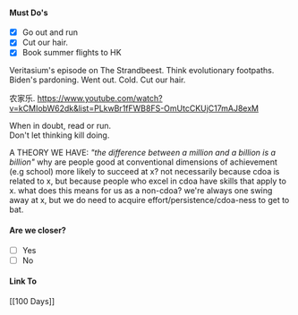 #### Must Do's
- [x] Go out and run
- [x] Cut our hair.
- [x] Book summer flights to HK

Veritasium's episode on The Strandbeest. Think evolutionary footpaths. Biden's pardoning. Went out. Cold. Cut our hair.

农家乐.
https://www.youtube.com/watch?v=kCMIobW62dk&list=PLkwBr1fFWB8FS-OmUtcCKUjC17mAJ8exM

When in doubt, read or run.  
Don't let thinking kill doing.

A THEORY WE HAVE:
*"the difference between a million and a billion is a billion"*
why are people good at conventional dimensions of achievement (e.g school) more likely to succeed at x? not necessarily because cdoa is related to x, but because people who excel in cdoa have skills that apply to x.
what does this means for us as a non-cdoa? we're always one swing away at x, but we do need to acquire effort/persistence/cdoa-ness to get to bat. 
#### Are we closer?
- [ ] Yes
- [ ] No
#### Link To
[[100 Days]]
